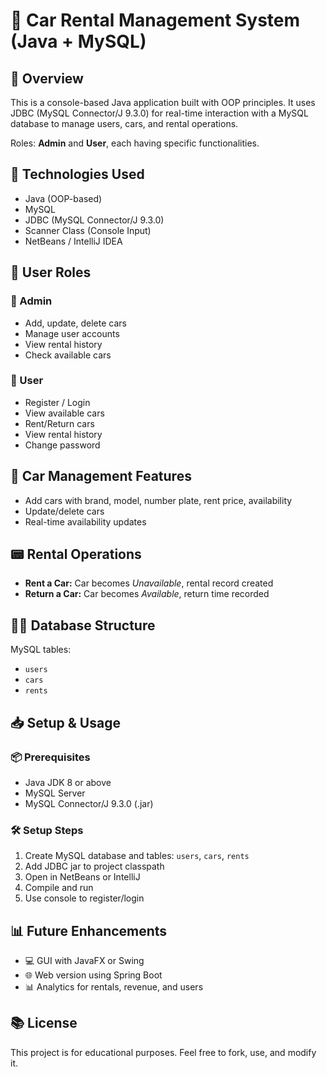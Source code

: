 
</head>
<body>
  <h1>🚗 Car Rental Management System (Java + MySQL)</h1>

  <div class="section">
    <h2>📍 Overview</h2>
    <p>This is a console-based Java application built with OOP principles. It uses JDBC (MySQL Connector/J 9.3.0) for real-time interaction with a MySQL database to manage users, cars, and rental operations.</p>
    <p>Roles: <strong>Admin</strong> and <strong>User</strong>, each having specific functionalities.</p>
  </div>

  <div class="section">
    <h2>🔧 Technologies Used</h2>
    <ul>
      <li>Java (OOP-based)</li>
      <li>MySQL</li>
      <li>JDBC (MySQL Connector/J 9.3.0)</li>
      <li>Scanner Class (Console Input)</li>
      <li>NetBeans / IntelliJ IDEA</li>
    </ul>
  </div>

  <div class="section">
    <h2>🔑 User Roles</h2>
    <h3>👤 Admin</h3>
    <ul>
      <li>Add, update, delete cars</li>
      <li>Manage user accounts</li>
      <li>View rental history</li>
      <li>Check available cars</li>
    </ul>
    <h3>🙋 User</h3>
    <ul>
      <li>Register / Login</li>
      <li>View available cars</li>
      <li>Rent/Return cars</li>
      <li>View rental history</li>
      <li>Change password</li>
    </ul>
  </div>

  <div class="section">
    <h2>🚗 Car Management Features</h2>
    <ul>
      <li>Add cars with brand, model, number plate, rent price, availability</li>
      <li>Update/delete cars</li>
      <li>Real-time availability updates</li>
    </ul>
  </div>

  <div class="section">
    <h2>📟 Rental Operations</h2>
    <ul>
      <li><strong>Rent a Car:</strong> Car becomes <em>Unavailable</em>, rental record created</li>
      <li><strong>Return a Car:</strong> Car becomes <em>Available</em>, return time recorded</li>
    </ul>
  </div>

  <div class="section">
    <h2>👨‍💻 Database Structure</h2>
    <p>MySQL tables:</p>
    <ul>
      <li><code>users</code></li>
      <li><code>cars</code></li>
      <li><code>rents</code></li>
    </ul>
  </div>

  <div class="section">
    <h2>📥 Setup & Usage</h2>
    <h3>📦 Prerequisites</h3>
    <ul>
      <li>Java JDK 8 or above</li>
      <li>MySQL Server</li>
      <li>MySQL Connector/J 9.3.0 (.jar)</li>
    </ul>
    <h3>🛠️ Setup Steps</h3>
    <ol>
      <li>Create MySQL database and tables: <code>users</code>, <code>cars</code>, <code>rents</code></li>
      <li>Add JDBC jar to project classpath</li>
      <li>Open in NetBeans or IntelliJ</li>
      <li>Compile and run</li>
      <li>Use console to register/login</li>
    </ol>
  </div>

  <div class="section">
    <h2>📊 Future Enhancements</h2>
    <ul>
      <li>💻 GUI with JavaFX or Swing</li>
      <li>🌐 Web version using Spring Boot</li>
      <li>📊 Analytics for rentals, revenue, and users</li>
    </ul>
  </div>



  <div class="section">
    <h2>📚 License</h2>
    <p>This project is for educational purposes. Feel free to fork, use, and modify it.</p>
  </div>
</body>
</html>
